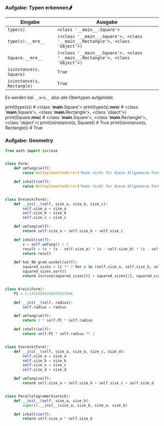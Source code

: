 ### Aufgabe: Typen erkennen🌶

| Eingabe                    | Ausgabe                                                                       |
|----------------------------|-------------------------------------------------------------------------------|
| `type(s)`                  | `<class '__main__.Square'>`                                                   |
| `type(s).__mro__`          | `(<class '__main__.Square'>, <class '__main__.Rectangle'>, <class 'object'>)` |
| `Square.__mro__`           | `(<class '__main__.Square'>, <class '__main__.Rectangle'>, <class 'object'>)` |
| `isinstance(s, Square)`    | `True`                                                                        |
| `isinstance(s, Rectangle)` | `True`                                                                        |

Es werden bei `__mro__` also alle Obertypen aufgelistet.

print(type(s)) # <class '__main__.Square'>
print(type(s).__mro__) # <class '__main__.Square'>, <class '__main__.Rectangle'>, <class 'object'>)
print(Square.__mro__) # <class '__main__.Square'>, <class '__main__.Rectangle'>, <class 'object'>)
print(isinstance(s, Square)) # True
print(isinstance(s, Rectangle)) # True

### Aufgabe: Geometry

```python
from math import isclose


class Form:
    def umfang(self):
        raise NotImplementedError("Kann nicht für diese Allgemeine Form bestimmt werden")

    def inhalt(self):
        raise NotImplementedError("Kann nicht für diese Allgemeine Form bestimmt werden")


class Dreieck(Form):
    def __init__(self, size_a, size_b, size_c):
        self.size_a = size_a
        self.size_b = size_b
        self.size_c = size_c

    def umfang(self):
        return self.size_a + self.size_b + self.size_c

    def inhalt(self):
        s = self.umfang() / 2
        result = (s * (s - self.size_a) * (s - self.size_b) * (s - self.size_c)) ** 0.5
        return result

    def hat_90_grad_winkel(self):
        squared_sizes = [s ** 2 for s in (self.size_a, self.size_b, self.size_c)]
        squared_sizes.sort()
        return isclose(squared_sizes[0] + squared_sizes[1], squared_sizes[2])


class Kreis(Form):
    PI = 3.14159265358979323846

    def __init__(self, radius):
        self.radius = radius

    def umfang(self):
        return 2 * self.PI * self.radius

    def inhalt(self):
        return self.PI * self.radius ** 2


class Viereck(Form):
    def __init__(self, size_a, size_b, size_c, size_d):
        self.size_a = size_a
        self.size_b = size_b
        self.size_c = size_c
        self.size_d = size_d

    def umfang(self):
        return self.size_a + self.size_b + self.size_c + self.size_d


class Parallelogramm(Viereck):
    def __init__(self, size_a, size_b):
        super().__init__(size_a, size_b, size_a, size_b)

    def inhalt(self):
        return self.size_a * self.size_b

```